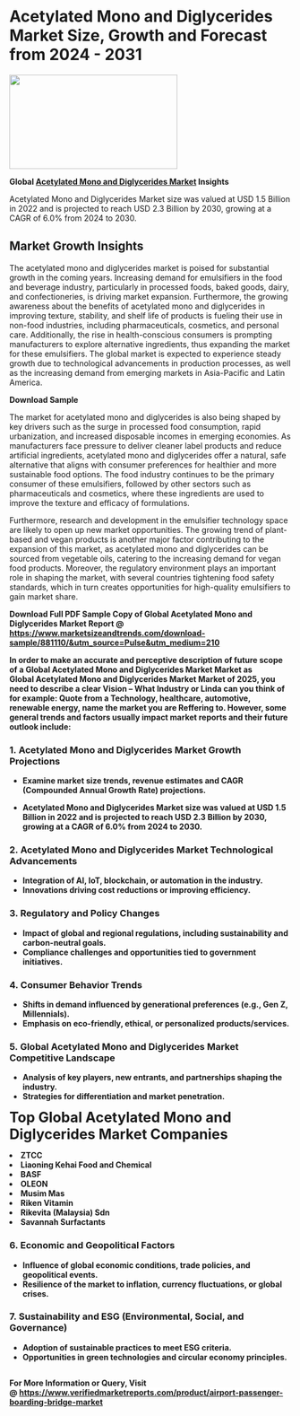 <H1>Acetylated Mono and Diglycerides Market Size, Growth and Forecast from 2024 - 2031</H1><img class="aligncenter size-medium wp-image-584254" src="https://thirdeyenews.in/wp-content/uploads/2024/09/Global-Market-Research-300x168.jpeg" alt="" width="300" height="168" /><p><strong>Global&nbsp;<a href="https://www.marketsizeandtrends.com/download-sample/881110/&amp;utm_source=Pulse&amp;utm_medium=210">Acetylated Mono and Diglycerides Market</a> Insights</strong></p><p>Acetylated Mono and Diglycerides Market size was valued at USD 1.5 Billion in 2022 and is projected to reach USD 2.3 Billion by 2030, growing at a CAGR of 6.0% from 2024 to 2030.</p><p><h2>Market Growth Insights</h2> <p>The acetylated mono and diglycerides market is poised for substantial growth in the coming years. Increasing demand for emulsifiers in the food and beverage industry, particularly in processed foods, baked goods, dairy, and confectioneries, is driving market expansion. Furthermore, the growing awareness about the benefits of acetylated mono and diglycerides in improving texture, stability, and shelf life of products is fueling their use in non-food industries, including pharmaceuticals, cosmetics, and personal care. Additionally, the rise in health-conscious consumers is prompting manufacturers to explore alternative ingredients, thus expanding the market for these emulsifiers. The global market is expected to experience steady growth due to technological advancements in production processes, as well as the increasing demand from emerging markets in Asia-Pacific and Latin America.</p> <p><strong>Download Sample</strong></p> <p>The market for acetylated mono and diglycerides is also being shaped by key drivers such as the surge in processed food consumption, rapid urbanization, and increased disposable incomes in emerging economies. As manufacturers face pressure to deliver cleaner label products and reduce artificial ingredients, acetylated mono and diglycerides offer a natural, safe alternative that aligns with consumer preferences for healthier and more sustainable food options. The food industry continues to be the primary consumer of these emulsifiers, followed by other sectors such as pharmaceuticals and cosmetics, where these ingredients are used to improve the texture and efficacy of formulations.</p> <p>Furthermore, research and development in the emulsifier technology space are likely to open up new market opportunities. The growing trend of plant-based and vegan products is another major factor contributing to the expansion of this market, as acetylated mono and diglycerides can be sourced from vegetable oils, catering to the increasing demand for vegan food products. Moreover, the regulatory environment plays an important role in shaping the market, with several countries tightening food safety standards, which in turn creates opportunities for high-quality emulsifiers to gain market share.</p> <p><strong></p><p><span class=""><strong>Download Full PDF Sample Copy of Global Acetylated Mono and Diglycerides Market Report</strong> @ <a href="https://www.marketsizeandtrends.com/download-sample/881110/&amp;utm_source=Pulse&amp;utm_medium=210" target="_blank">https://www.marketsizeandtrends.com/download-sample/881110/&amp;utm_source=Pulse&amp;utm_medium=210</a></span></p><p>In order to make an accurate and perceptive description of future scope of a Global&nbsp;Acetylated Mono and Diglycerides Market Market as Global&nbsp;Acetylated Mono and Diglycerides Market Market of 2025, you need to describe a clear Vision &ndash; What Industry or Linda can you think of for example: Quote from a Technology, healthcare, automotive, renewable energy, name the market you are Reffering to. However, some general trends and factors usually impact market reports and their future outlook include:</p><h3>1.&nbsp;<strong>Acetylated Mono and Diglycerides Market Growth Projections</strong></h3><ul><li>Examine market size trends, revenue estimates and CAGR (Compounded Annual Growth Rate) projections.</li><li><p>Acetylated Mono and Diglycerides Market size was valued at USD 1.5 Billion in 2022 and is projected to reach USD 2.3 Billion by 2030, growing at a CAGR of 6.0% from 2024 to 2030.</p></li></ul><h3>2.&nbsp;<strong>Acetylated Mono and Diglycerides Market Technological Advancements</strong></h3><ul><li>Integration of AI, IoT, blockchain, or automation in the industry.</li><li>Innovations driving cost reductions or improving efficiency.</li></ul><h3>3.&nbsp;<strong>Regulatory and Policy Changes</strong></h3><ul><li>Impact of global and regional regulations, including sustainability and carbon-neutral goals.</li><li>Compliance challenges and opportunities tied to government initiatives.</li></ul><h3>4.&nbsp;<strong>Consumer Behavior Trends</strong></h3><ul><li>Shifts in demand influenced by generational preferences (e.g., Gen Z, Millennials).</li><li>Emphasis on eco-friendly, ethical, or personalized products/services.</li></ul><h3>5.&nbsp;<strong>Global Acetylated Mono and Diglycerides Market Competitive Landscape</strong></h3><ul><li>Analysis of key players, new entrants, and partnerships shaping the industry.</li><li>Strategies for differentiation and market penetration.</li></ul><p data-pm-slice="1 1 []"><span style="color: inherit; font-family: inherit; font-size: 25px;">Top Global Acetylated Mono and Diglycerides Market Companies</span></p><div class="" data-test-id=""><p><li>ZTCC</li><li> Liaoning Kehai Food and Chemical</li><li> BASF</li><li> OLEON</li><li> Musim Mas</li><li> Riken Vitamin</li><li> Rikevita (Malaysia) Sdn</li><li> Savannah Surfactants</li></p></div><h3>6.&nbsp;<strong>Economic and Geopolitical Factors</strong></h3><ul><li>Influence of global economic conditions, trade policies, and geopolitical events.</li><li>Resilience of the market to inflation, currency fluctuations, or global crises.</li></ul><h3>7.&nbsp;<strong>Sustainability and ESG (Environmental, Social, and Governance)</strong></h3><ul><li>Adoption of sustainable practices to meet ESG criteria.</li><li>Opportunities in green technologies and circular economy principles.</li></ul><h2><strong style="font-size: 14px;">For More Information or Query, Visit @&nbsp;</strong><a style="background-color: #ffffff; font-size: 14px;" href="https://www.marketsizeandtrends.com/report/acetylated-mono-and-diglycerides-market/" target="_blank">https://www.verifiedmarketreports.com/product/airport-passenger-boarding-bridge-market</a></h2>
